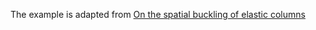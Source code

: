 The example is adapted from [On the spatial buckling of elastic columns](https://doi.org/10.1142/S0219455425501469)
